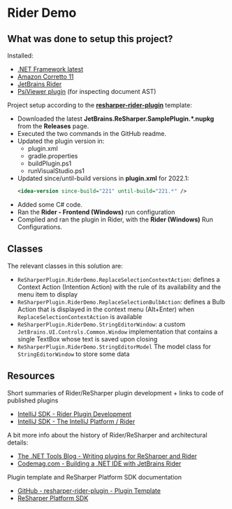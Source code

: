 # Rider Demo

## What was done to setup this project?

Installed:
- [.NET Framework latest](https://dotnet.microsoft.com/en-us/download/dotnet-framework)
- [Amazon Corretto 11](https://docs.aws.amazon.com/corretto/latest/corretto-11-ug/downloads-list.html)
- [JetBrains Rider](https://www.jetbrains.com/rider/)
- [PsiViewer plugin](https://plugins.jetbrains.com/plugin/227-psiviewer) (for inspecting document AST)

Project setup according to the [**resharper-rider-plugin**](https://github.com/jetbrains/resharper-rider-plugin) template:
- Downloaded the latest **JetBrains.ReSharper.SamplePlugin.*.nupkg** from the **Releases** page.
- Executed the two commands in the GitHub readme.
- Updated the plugin version in:
  - plugin.xml
  - gradle.properties
  - buildPlugin.ps1
  - runVisualStudio.ps1
- Updated since/until-build versions in **plugin.xml** for 2022.1:
  ```xml
  <idea-version since-build="221" until-build="221.*" />
  ```
- Added some C# code.
- Ran the **Rider - Frontend (Windows)** run configuration
- Complied and ran the plugin in Rider, with the **Rider (Windows)** Run Configurations.

## Classes

The relevant classes in this solution are:
- `ReSharperPlugin.RiderDemo.ReplaceSelectionContextAction`:
defines a Context Action (Intention Action) with the rule of its availability and the menu item to display
- `ReSharperPlugin.RiderDemo.ReplaceSelectionBulbAction`:
defines a Bulb Action that is displayed in the context menu (Alt+Enter) when `ReplaceSelectionContextAction` is available
- `ReSharperPlugin.RiderDemo.StringEditorWindow`:
a custom `JetBrains.UI.Controls.Common.Window` implementation that contains a single TextBox whose text is saved upon closing
- `ReSharperPlugin.RiderDemo.StringEditorModel`
The model class for `StringEditorWindow` to store some data

## Resources
Short summaries of Rider/ReSharper plugin development + links to code of published plugins 
- [IntelliJ SDK - Rider Plugin Development](https://plugins.jetbrains.com/docs/intellij/rider.html)
- [IntelliJ SDK - The IntelliJ Platform / Rider](https://plugins.jetbrains.com/docs/intellij/intellij-platform.html#rider)

A bit more info about the history of Rider/ReSharper and architectural details:
- [The .NET Tools Blog - Writing plugins for ReSharper and Rider](https://blog.jetbrains.com/dotnet/2019/02/14/writing-plugins-resharper-rider/)
- [Codemag.com - Building a .NET IDE with JetBrains Rider](https://www.codemag.com/Article/1811091/Building-a-.NET-IDE-with-JetBrains-Rider)

Plugin template and ReSharper Platform SDK documentation
- [GitHub - resharper-rider-plugin - Plugin Template](https://github.com/jetbrains/resharper-rider-plugin)
- [ReSharper Platform SDK](https://www.jetbrains.com/help/resharper/sdk/welcome.html)

